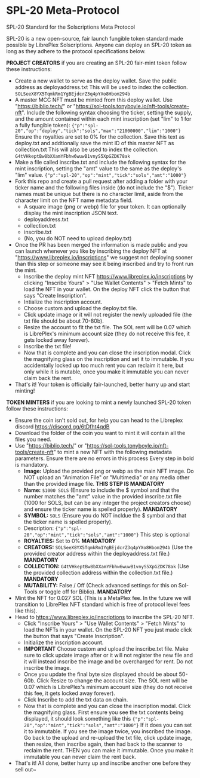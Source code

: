 # SPL-20 Meta-Protocol
SPL-20 Standard for the Solscriptions Meta Protocol

SPL-20 is a new open-source, fair launch fungible token standard made possible by LibrePlex Solscriptions. Anyone can deploy an SPL-20 token as long as they adhere to the protocol specifications below.

**PROJECT CREATORS** if you are creating an SPL-20 fair-mint token follow these instructions:
- Create a new wallet to serve as the deploy wallet. Save the public address as deployaddress.txt This will be used to index the collection. ```SOLSeeX8YX5TqmkRm1YgBEjdcrZ3q4pYXo8Hbom294b```
- A master MCC NFT must be minted from this deploy wallet. Use "https://biblio.tech/" or "https://sol-tools.tonyboyle.io/nft-tools/create-nft". Include the following syntax choosing the ticker, setting the supply, and the amount contained within each mint inscription (set "lim" to 1 for a fully fungible token): ```{"p":"spl-20","op":"deploy","tick":"sols","max":"21000000","lim":"1000"}``` Ensure the royalties are set to 0% for the collection. Save this text as deploy.txt and addtionally save the mint ID of this master NFT as collection.txt This will also be used to index the collection. ```G4tVHkeptBw8bXXamYFbhw6wuwB1vnyS5XpGZDK78ak```
- Make a file called inscribe.txt and include the following syntax for the mint inscription, setting the "amt" value to the same as the deploy's "lim" value. ```{"p":"spl-20","op":"mint","tick":"sols","amt":"1000"}```
- Fork this repo and create a pull request after adding a folder with your ticker name and the following files inside (do not include the "$"). Ticker names must be unique but there is no character limit, aside from the character limit on the NFT name metadata field.
   - A square image (png or webp) file for your token. It can optionally display the mint inscription JSON text.
   - deployaddress.txt
   - collection.txt
   - inscribe.txt
   - (No, you do NOT need to upload deploy.txt)
- Once the PR has been merged the information is made public and you can launch whenever you like by inscribing the deploy NFT at "https://www.libreplex.io/inscriptions" we suggest not deploying sooner than this step or someone may see it being inscribed and try to front run the mint.
   - Inscribe the deploy mint NFT https://www.libreplex.io/inscriptions by clicking "Inscribe Yours" > "Use Wallet Contents" > "Fetch Mints" to load the NFT in your wallet. On the deploy NFT click the button that says "Create Inscription".
   - Intialize the inscription account.
   - Choose custom and upload the deploy.txt file.
   - Click update image or it will not register the newly uploaded file (the txt file should be about 70-80b).
   - Resize the account to fit the txt file. The SOL rent will be 0.07 which is LibrePlex's minimum account size (they do not receive this fee, it gets locked away forever).
   - Inscribe the txt file!
   - Now that is complete and you can close the inscription modal. Click the magnifying glass on the inscription and set it to immutable. If you accidentally locked up too much rent you can reclaim it here, but only while it is mutable, once you make it immutable you can          never claim back the rent.
- That's it! Your token is officially fair-launched, better hurry up and start minting!


**TOKEN MINTERS** if you are looking to mint a newly launched SPL-20 token follow these instructions:
- Ensure the coin isn't sold out, for help you can head to the Libreplex discord https://discord.gg/6tDfht4qdB
- Download the folder of the coin you want to mint it will contain all the files you need.
- Use "https://biblio.tech/" or "https://sol-tools.tonyboyle.io/nft-tools/create-nft" to mint a new NFT with the following metadata parameters. Ensure there are no errors in this process Every step in bold is mandatory.
   - **Image:** Upload the provided png or webp as the main NFT image. Do NOT upload an "Animation File" or "Multimedia" or any media other than the provided image file. **THIS STEP IS MANDATORY**
   - **Name:** ```$1000 SOLS``` (Ensure to include the $ symbol and that the number matches the "amt" value in the provided inscribe.txt file (1000 for SOLS, but can be any integer the project creators choose) and ensure the ticker name is spelled properly). **MANDATORY**
   - **SYMBOL:** ```SOLS``` (Ensure you do NOT incldue the $ symbol and that the ticker name is spelled properly). 
   - Description: ```{"p":"spl-20","op":"mint","tick":"sols","amt":"1000"}``` This step is optional
   - **ROYALTIES:** Set to 0% **MANDATORY**
   - **CREATORS:** ```SOLSeeX8YX5TqmkRm1YgBEjdcrZ3q4pYXo8Hbom294b``` (Use the provided creator address within the deployaddress.txt file.) **MANDATORY**
   - **COLLECTION:** ```G4tVHkeptBw8bXXamYFbhw6wuwB1vnyS5XpGZDK78ak``` (Use the provided collection address within the collection.txt file.) **MANDATORY**
   - **MUTABILITY:** False / Off (Check advanced settings for this on Sol-Tools or toggle off for Biblio). **MANDATORY**
- Mint the NFT for 0.027 SOL (This is a MetaPlex fee. In the future we will transition to LibrePlex NFT standard which is free of protocol level fees like this).
- Head to https://www.libreplex.io/inscriptions to inscribe the SPL-20 NFT.
   - Click "Inscribe Yours" > "Use Wallet Contents" > "Fetch Mints" to load the NFTs in your wallet. On the SPL-20 NFT you just made click the button that says "Create Inscription".
   - Initialize the inscription account.
   - **IMPORTANT** Choose custom and upload the inscribe.txt file. Make sure to click update image after or it will not register the new file and it will instead inscribe the image and be overcharged for rent. Do not inscribe the image.
   - Once you update the final byte size displayed should be about 50-60b. Click Resize to change the account size. The SOL rent will be 0.07 which is LibrePlex's minimum account size (they do not receive this fee, it gets locked away forever).
   - Click Inscribe to add the txt data on chain.
   - Now that is complete and you can close the inscription modal. Click the magnifying glass. First ensure you see the txt contents being displayed, it should look something like this ```{"p":"spl-20","op":"mint","tick":"sols","amt":"1000"}``` If it does you can set it to       immutable. If you see the image twice, you inscribed the image. Go back to the upload and re-upload the txt file, click update image, then resize, then inscribe again, then had back to the scanner to reclaim the rent. THEN you can make it immutable. Once you make it          immutable you can never claim the rent back.
- That's it! All done, better hurry up and inscribe another one before they sell out~
